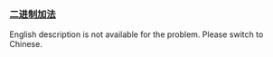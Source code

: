 ### [二进制加法](https://leetcode.com/problems/JFETK5)

<p>English description is not available for the problem. Please switch to Chinese.</p>
